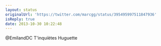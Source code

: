 ```yaml
---
layout: status
originalUrl: 'https://twitter.com/marcgg/status/395495997511847936'
isReply: true
date: 2013-10-30 10:22:48
---
```


@EmilandDC T'inquiètes Huguette
